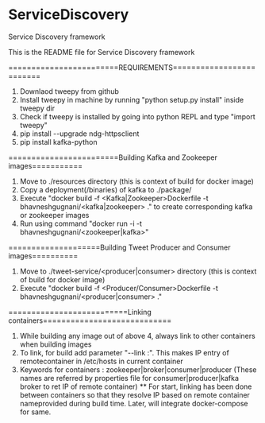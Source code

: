 # ServiceDiscovery
Service Discovery framework

This is the README file for Service Discovery framework


========================REQUIREMENTS=========================
1. Downlaod tweepy from github
2. Install tweepy in machine by running "python setup.py install" inside tweepy dir
3. Check if tweepy is installed by going into python REPL and type "import tweepy"
4. pip install --upgrade ndg-httpsclient
5. pip install kafka-python



========================Building Kafka and Zookeeper images===========
1. Move to ./resources directory (this is context of build for docker image)
2. Copy a deployment(/binaries) of kafka to ./package/<here>
3. Execute "docker build -f <Kafka|Zookeeper>Dockerfile -t bhavneshgugnani/<kafka|zookeeper> ." to create corresponding kafka or zookeeper images
4. Run using command "docker run -i -t bhavneshgugnani/<zookeeper|kafka>"



====================Building Tweet Producer and Consumer images==========
1. Move to ./tweet-service/<producer|consumer> directory (this is context of build for docker image)
2. Execute "docker build -f <Producer/Consumer>Dockerfile -t bhavneshgugnani/<producer|consumer> ."



==========================Linking containers============================
1. While building any image out of above 4, always link to other containers when building images
2. To link, for build add parameter "--link <remotecontainername>:<aliasname>". This makes IP entry of remotecontainer in /etc/hosts in current container
3. Keywords for containers : zookeeper|broker|consumer|producer (These names are referred by properties file for consumer|producer|kafka broker to ret IP of remote container)
** For start, linking has been done between containers so that they resolve IP based on remote container nameprovided during build time. Later, will integrate docker-compose for same.
